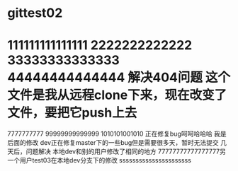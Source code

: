 # gittest02
111111111111111
2222222222222
33333333333333
44444444444444
解决404问题
这个文件是我从远程clone下来，现在改变了文件，要把它push上去
========================================================
7777777777
99999999999999
1010101001010
正在修复bug呵呵哈哈哈
我是后面的修改
dev正在修复master下的一些bug但是需要很多天，暂时无法提交
几天后，问题解决
本地dev和别的用户修改了相同的地方
77777777777777777另一个用户test03在本地dev分支下的修改
ssssssssssssssssssssss
